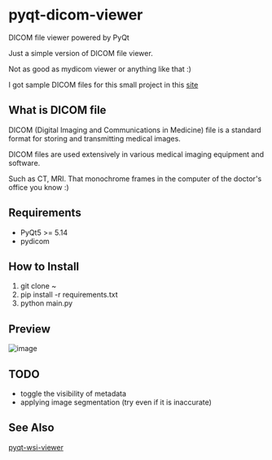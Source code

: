 # pyqt-dicom-viewer
DICOM file viewer powered by PyQt

Just a simple version of DICOM file viewer.

Not as good as mydicom viewer or anything like that :)

I got sample DICOM files for this small project in this <a href="https://www.rubomedical.com/dicom_files/">site</a>

## What is DICOM file
DICOM (Digital Imaging and Communications in Medicine) file is a standard format for storing and transmitting medical images. 
 
DICOM files are used extensively in various medical imaging equipment and software.

Such as CT, MRI. That monochrome frames in the computer of the doctor's office you know :)

## Requirements
* PyQt5 >= 5.14
* pydicom

## How to Install
1. git clone ~
2. pip install -r requirements.txt
3. python main.py

## Preview
![image](https://github.com/yjg30737/pyqt-dicom-viewer/assets/55078043/bde7393f-bd91-4dd4-8a3a-af7252e12c69)

## TODO
* toggle the visibility of metadata
* applying image segmentation (try even if it is inaccurate)

## See Also
<a href="https://github.com/yjg30737/pyqt-wsi-viewer.git">pyqt-wsi-viewer</a>
